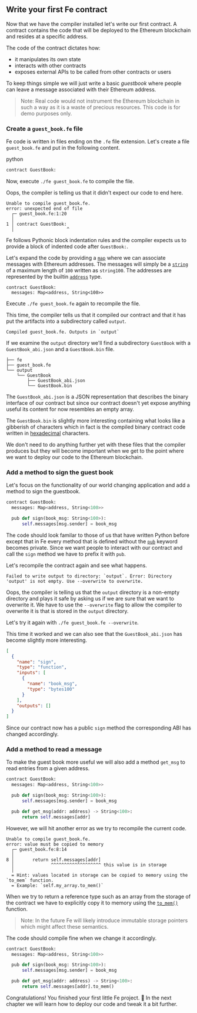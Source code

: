 ## Write your first Fe contract

Now that we have the compiler installed let's write our first contract. A contract contains the code that will be deployed to the Ethereum blockchain and resides at a specific address. 

The code of the contract dictates how:
  - it manipulates its own state
  - interacts with other contracts
  - exposes external APIs to be called from other contracts or users

To keep things simple we will just write a basic *guestbook* where people can leave a message associated with their Ethereum address.

>Note: Real code would not instrument the Ethereum blockchain in such a way as it is a waste of precious resources. This code is for demo purposes only.

### Create a `guest_book.fe` file

Fe code is written in files ending on the `.fe` file extension. Let's create a file `guest_book.fe` and put in the following content.

python

```python
contract GuestBook:
```

Now, execute `./fe guest_book.fe` to compile the file.

Oops, the compiler is telling us that it didn't expect our code to end here.

```
Unable to compile guest_book.fe.
error: unexpected end of file
  ┌─ guest_book.fe:1:20
  │
1 │ contract GuestBook:
  │                    ^

```

Fe follows Pythonic block indentation rules and the compiler expects us to provide a block of indented code after `GuestBook:`.

Let's expand the code by providing a [`map`](/docs/spec/index.html#51111-hashmap-types) where we can associate messages with Ethereum addresses. The messages will simply be a [`string`](/docs/spec/index.html#51113-string-types) of a maximum length of `100` written as `string100`.
The addresses are represented by the builtin [`address`](/docs/spec/index.html#51110-address-type) type.

```
contract GuestBook:
  messages: Map<address, String<100>>
```

Execute `./fe guest_book.fe` again to recompile the file.

This time, the compiler tells us that it compiled our contract and that it has put the artifacts into a subdirectory called `output`.

```
Compiled guest_book.fe. Outputs in `output`
```

If we examine the `output` directory we'll find a subdirectory `GuestBook` with a `GuestBook_abi.json` and a `GuestBook.bin` file.

```
├── fe
├── guest_book.fe
└── output
    └── GuestBook
        ├── GuestBook_abi.json
        └── GuestBook.bin
```

The `GuestBook_abi.json` is a JSON representation that describes the binary interface of our contract but since our contract doesn't yet expose anything useful its content for now resembles an empty array.

The `GuestBook.bin` is slightly more interesting containing what looks like a gibberish of characters which in fact is the compiled binary contract code written in [hexadecimal](https://en.wikipedia.org/wiki/Hexadecimal) characters.

We don't need to do anything further yet with these files that the compiler produces but they will become important when we get to the point where we want to deploy our code to the Ethereum blockchain.

### Add a method to sign the guest book

Let's focus on the functionality of our world changing application and add a method to sign the guestbook.

```python
contract GuestBook:
  messages: Map<address, String<100>>

  pub def sign(book_msg: String<100>):
      self.messages[msg.sender] = book_msg
```

The code should look familar to those of us that have written Python before except that in Fe every method that is defined without the [`pub`](/docs/spec/index.html#311-visibility-and-privacy) keyword becomes private. Since we want people to interact with our contract and call the `sign` method we have to prefix it with `pub`.

Let's recompile the contract again and see what happens.

```
Failed to write output to directory: `output`. Error: Directory 'output' is not empty. Use --overwrite to overwrite.
```

Oops, the compiler is telling us that the `output` directory is a non-empty directory and plays it safe by asking us if we are sure that we want to overwrite it. We have to use the `--overwrite` flag to allow the compiler to overwrite it is that is stored in the `output` directory.

Let's try it again with `./fe guest_book.fe --overwrite`.

This time it worked and we can also see that the `GuestBook_abi.json` has become slightly more interesting.

```json
[
  {
    "name": "sign",
    "type": "function",
    "inputs": [
      {
        "name": "book_msg",
        "type": "bytes100"
      }
    ],
    "outputs": []
  }
]
```

Since our contract now has a public `sign` method the corresponding ABI has changed accordingly.

### Add a method to read a message

To make the guest book more useful we will also add a method `get_msg` to read entries from a given address.

```python
contract GuestBook:
  messages: Map<address, String<100>>

  pub def sign(book_msg: String<100>):
      self.messages[msg.sender] = book_msg

  pub def get_msg(addr: address) -> String<100>:
      return self.messages[addr]
```

However, we will hit another error as we try to recompile the current code.

```
Unable to compile guest_book.fe.
error: value must be copied to memory
  ┌─ guest_book.fe:8:14
  │
8 │       return self.messages[addr]
  │              ^^^^^^^^^^^^^^^^^^^ this value is in storage
  │
  = Hint: values located in storage can be copied to memory using the `to_mem` function.
  = Example: `self.my_array.to_mem()`
```

When we try to return a reference type such as an array from the storage of the contract we have to explicitly copy it to memory using the [`to_mem()`](/docs/spec/index.html#623-the-to_mem-function) function.

> Note: In the future Fe will likely introduce immutable storage pointers which might affect these semantics.

The code should compile fine when we change it accordingly.

```python
contract GuestBook:
  messages: Map<address, String<100>>

  pub def sign(book_msg: String<100>):
      self.messages[msg.sender] = book_msg

  pub def get_msg(addr: address) -> String<100>:
      return self.messages[addr].to_mem()
```

Congratulations! You finished your first little Fe project. 👏
In the next chapter we will learn how to deploy our code and tweak it a bit further.
